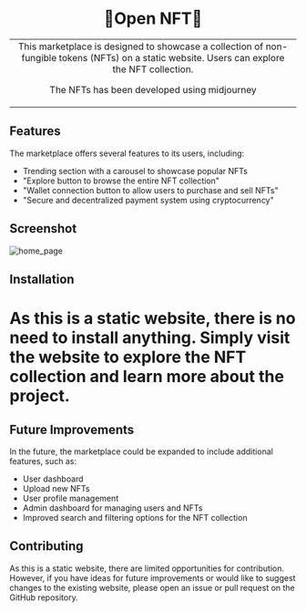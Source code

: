 ## <h1 align="center">:rocket:Open NFT:rocket:</h1>
<table border="0">
    <tr>
        <td align="center">
This marketplace is designed to showcase a collection of non-fungible tokens (NFTs) on a static website. Users can explore the NFT collection. 
          
The NFTs has been developed using midjourney
        </td>
    </tr>
</table>

## Features
The marketplace offers several features to its users, including:

- Trending section with a carousel to showcase popular NFTs
- "Explore button to browse the entire NFT collection"
- "Wallet connection button to allow users to purchase and sell NFTs"
- "Secure and decentralized payment system using cryptocurrency"

## Screenshot
![home_page](https://user-images.githubusercontent.com/112785244/230898351-33f471d6-70a5-4634-8267-2980fe6ae626.png)


## Installation
# As this is a static website, there is no need to install anything. Simply visit the website to explore the NFT collection and learn more about the project.

## Future Improvements
In the future, the marketplace could be expanded to include additional features, such as:

- User dashboard
- Upload new NFTs
- User profile management
- Admin dashboard for managing users and NFTs
- Improved search and filtering options for the NFT collection

## Contributing
As this is a static website, there are limited opportunities for contribution. However, if you have ideas for future improvements or would like to suggest changes to the existing website, please open an issue or pull request on the GitHub repository.
